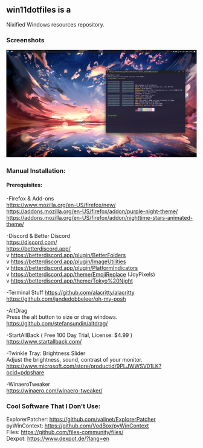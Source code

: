 ## win11dotfiles is a
Nixified Windows resources repository.
### Screenshots
![screenshot](./meta/screenshot.png)


### Manual Installation:
#### Prerequisites:
  
-Firefox & Add-ons  
https://www.mozilla.org/en-US/firefox/new/  
https://addons.mozilla.org/en-US/firefox/addon/purple-night-theme/    
https://addons.mozilla.org/en-US/firefox/addon/nighttime-stars-animated-theme/  
  
-Discord & Better Discord  
https://discord.com/  
https://betterdiscord.app/  
v https://betterdiscord.app/plugin/BetterFolders  
v https://betterdiscord.app/plugin/ImageUtilities  
v https://betterdiscord.app/plugin/PlatformIndicators  
v https://betterdiscord.app/theme/EmojiReplace (JoyPixels)  
v https://betterdiscord.app/theme/Tokyo%20Night  
  
-Terminal Stuff
https://github.com/alacritty/alacritty  
https://github.com/jandedobbeleer/oh-my-posh  
  
-AltDrag  
Press the alt button to size or drag windows.  
https://github.com/stefansundin/altdrag/

-StartAllBack ( Free 100 Day Trial, License: $4.99 )  
https://www.startallback.com/  
  
-Twinkle Tray: Brightness Slider  
Adjust the brightness, sound, contrast of your monitor.  
https://www.microsoft.com/store/productid/9PLJWWSV01LK?ocid=pdpshare  

-WinaeroTweaker  
https://winaero.com/winaero-tweaker/  

###  Cool Software That I Don't Use:  
ExplorerPatcher: https://github.com/valinet/ExplorerPatcher  
pyWinContext: https://github.com/VodBox/pyWinContext  
Files: https://github.com/files-community/files/  
Dexpot: https://www.dexpot.de/?lang=en  
  
